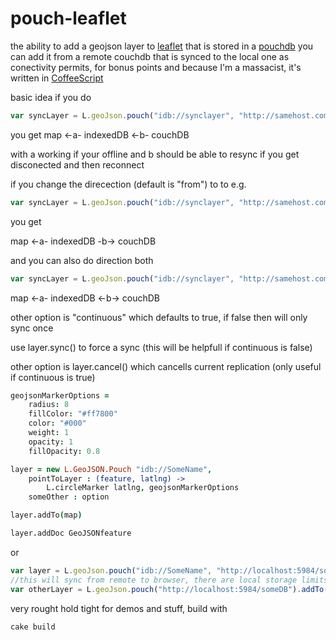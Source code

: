 pouch-leaflet
===
the ability to add a geojson layer to [leaflet](http://leafletjs.com/) that is stored in a [pouchdb](http://pouchdb.com/) you can add it from a remote couchdb that is synced to the local one as conectivity permits, for bonus points and because I'm a massacist, it's written in [CoffeeScript](http://coffeescript.org/)

basic idea if you do 

```javascript
var syncLayer = L.geoJson.pouch("idb://synclayer", "http://samehost.com/someDB", {leaflet: "options"}).addTo(map)
```
you get
map <-a- indexedDB <-b- couchDB

with a working if your offline and b should be able to resync if you get disconected and then reconnect

if you change the direcection (default is "from") to to e.g.

```javascript
var syncLayer = L.geoJson.pouch("idb://synclayer", "http://samehost.com/someDB", {direction: "to"}).addTo(map)
```
you get

map <-a- indexedDB -b-> couchDB

and you can also do direction both

```javascript
var syncLayer = L.geoJson.pouch("idb://synclayer", "http://samehost.com/someDB", {direction: "both"}).addTo(map)
```
map <-a- indexedDB <-b-> couchDB

other option is "continuous" which defaults to true, if false then will only sync once

use layer.sync() to force a sync (this will be helpfull if continuous is false)

other option is layer.cancel() which cancells current replication (only useful if continuous is true)

```coffeescript
geojsonMarkerOptions = 
    radius: 8
    fillColor: "#ff7800"
    color: "#000"
    weight: 1
    opacity: 1
    fillOpacity: 0.8

layer = new L.GeoJSON.Pouch "idb://SomeName", 
	pointToLayer : (feature, latlng) ->
        L.circleMarker latlng, geojsonMarkerOptions
    someOther : option

layer.addTo(map)

layer.addDoc GeoJSONfeature
```
or
```javascript
var layer = L.geoJson.pouch("idb://SomeName", "http://localhost:5984/someDB").addTo(map)
//this will sync from remote to browser, there are local storage limits, you could also just do
var otherLayer = L.geoJson.pouch("http://localhost:5984/someDB").addTo(map)
```
very rought hold tight for demos and stuff, build with

```bash
cake build
```
